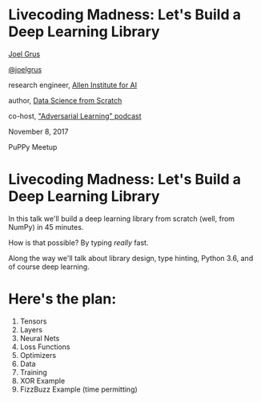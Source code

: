# Livecoding Madness: Let's Build a Deep Learning Library

[Joel Grus](http://joelgrus.com)

[@joelgrus](https://twitter.com/joelgrus)

research engineer, [Allen Institute for AI](http://allenai.org)

author, [Data Science from Scratch](http://shop.oreilly.com/product/0636920033400.do)

co-host, ["Adversarial Learning" podcast](http://adversariallearning.com)

November 8, 2017

PuPPy Meetup

# Livecoding Madness: Let's Build a Deep Learning Library

In this talk we'll build a deep learning library
from scratch (well, from NumPy) in 45 minutes.

How is that possible? By typing _really_ fast.

Along the way we'll talk about library design,
type hinting, Python 3.6, and of course deep learning.


# Here's the plan:

1. Tensors
2. Layers
3. Neural Nets
4. Loss Functions
5. Optimizers
6. Data
7. Training
8. XOR Example
9. FizzBuzz Example (time permitting)
